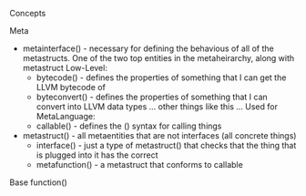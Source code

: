 Concepts

Meta
- metainterface() - necessary for defining the behavious of all of the metastructs. One of the two top entities in the metaheirarchy, along with metastruct
  Low-Level:
  - bytecode() - defines the properties of something that I can get the LLVM bytecode of
  - byteconvert() - defines the properties of something that I can convert into LLVM data types
  ...
  other things like this
  ...
  Used for MetaLanguage:
  - callable() - defines the () syntax for calling things 
- metastruct() - all metaentities that are not interfaces (all concrete things)
  - interface() - just a type of metastruct() that checks that the thing that is plugged into it has the correct 
  - metafunction() - a metastruct that conforms to callable 

Base
function()
